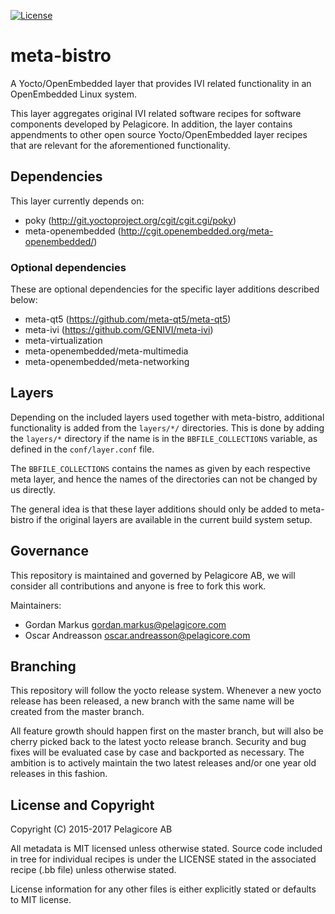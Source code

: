 [![License](http://img.shields.io/:license-mit-blue.svg?style=flat-square)](http://badges.mit-license.org)

# meta-bistro

A Yocto/OpenEmbedded layer that provides IVI related functionality in an
OpenEmbedded Linux system.

This layer aggregates original IVI related software recipes for software
components developed by Pelagicore. In addition, the layer contains
appendments to other open source Yocto/OpenEmbedded layer recipes
that are relevant for the aforementioned functionality.

## Dependencies

This layer currently depends on:

* poky (http://git.yoctoproject.org/cgit/cgit.cgi/poky)
* meta-openembedded (http://cgit.openembedded.org/meta-openembedded/)

### Optional dependencies

These are optional dependencies for the specific layer additions described
below:

* meta-qt5 (https://github.com/meta-qt5/meta-qt5)
* meta-ivi (https://github.com/GENIVI/meta-ivi)
* meta-virtualization
* meta-openembedded/meta-multimedia
* meta-openembedded/meta-networking

## Layers

Depending on the included layers used together with meta-bistro, additional
functionality is added from the `layers/*/` directories. This is done by adding
the `layers/*` directory if the name is in the `BBFILE_COLLECTIONS` variable,
as defined in the `conf/layer.conf` file.

The `BBFILE_COLLECTIONS` contains the names as given by each respective meta
layer, and hence the names of the directories can not be changed by us directly.

The general idea is that these layer additions should only be added to 
meta-bistro if the original layers are available in the current build system
setup.

## Governance

This repository is maintained and governed by Pelagicore AB, we will consider
all contributions and anyone is free to fork this work.

Maintainers:

 * Gordan Markus <gordan.markus@pelagicore.com>
 * Oscar Andreasson <oscar.andreasson@pelagicore.com>

## Branching

This repository will follow the yocto release system. Whenever a new yocto
release has been released, a new branch with the same name will be created
from the master branch.

All feature growth should happen first on the master branch, but will also be
cherry picked back to the latest yocto release branch. Security and bug fixes
will be evaluated case by case and backported as necessary. The ambition is to
actively maintain the two latest releases and/or one year old releases in
this fashion.

## License and Copyright

Copyright (C) 2015-2017 Pelagicore AB

All metadata is MIT licensed unless otherwise stated. Source code included
in tree for individual recipes is under the LICENSE stated in the associated
recipe (.bb file) unless otherwise stated.

License information for any other files is either explicitly stated
or defaults to MIT license.
